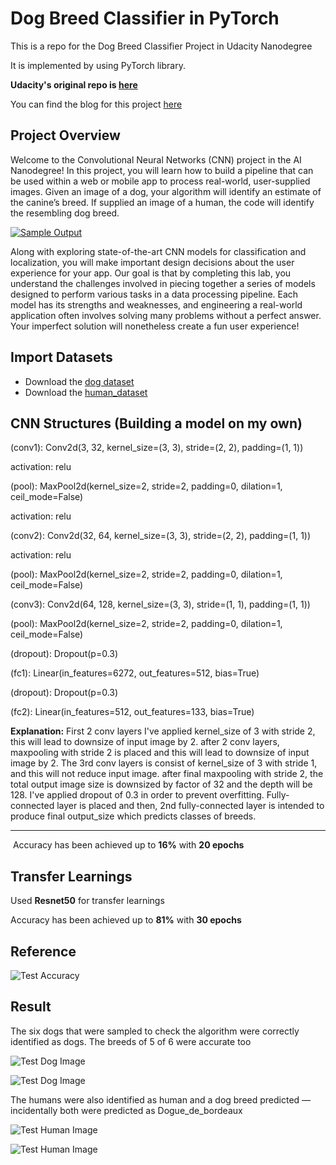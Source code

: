 # Dog Breed Classifier in PyTorch

This is a repo for the Dog Breed Classifier Project  in Udacity Nanodegree

It is implemented by using PyTorch library.

**Udacity's original repo is [here](https://github.com/udacity/deep-learning-v2-pytorch/tree/master/project-dog-classification)**

You can find the blog for this project [here](https://medium.com/@maanavshah/dog-breed-classifier-using-cnn-f480612ac27a)


## Project Overview

Welcome to the Convolutional Neural Networks (CNN) project in the AI  Nanodegree! In this project, you will learn how to build a pipeline that  can be used within a web or mobile app to process real-world,  user-supplied images.  Given an image of a dog, your algorithm will  identify an estimate of the canine’s breed.  If supplied an image of a  human, the code will identify the resembling dog breed.

[![Sample Output](https://github.com/udacity/deep-learning-v2-pytorch/raw/master/project-dog-classification/images/sample_dog_output.png)](https://github.com/udacity/deep-learning-v2-pytorch/blob/master/project-dog-classification/images/sample_dog_output.png)

Along with exploring state-of-the-art CNN models for classification  and localization, you will make important design decisions about the  user experience for your app.  Our goal is that by completing this lab,  you understand the challenges involved in piecing together a series of  models designed to perform various tasks in a data processing pipeline.   Each model has its strengths and weaknesses, and engineering a  real-world application often involves solving many problems without a  perfect answer.  Your imperfect solution will nonetheless create a fun  user experience!



## Import Datasets

* Download the [dog dataset](https://s3-us-west-1.amazonaws.com/udacity-aind/dog-project/dogImages.zip)
* Download the [human_dataset](https://s3-us-west-1.amazonaws.com/udacity-aind/dog-project/lfw.zip)



## CNN Structures (Building a model on my own)

(conv1): Conv2d(3, 32, kernel_size=(3, 3), stride=(2, 2), padding=(1, 1))

activation: relu

(pool): MaxPool2d(kernel_size=2, stride=2, padding=0, dilation=1, ceil_mode=False)

activation: relu

(conv2): Conv2d(32, 64, kernel_size=(3, 3), stride=(2, 2), padding=(1, 1))

activation: relu

(pool): MaxPool2d(kernel_size=2, stride=2, padding=0, dilation=1, ceil_mode=False)

(conv3): Conv2d(64, 128, kernel_size=(3, 3), stride=(1, 1), padding=(1, 1))

(pool): MaxPool2d(kernel_size=2, stride=2, padding=0, dilation=1, ceil_mode=False)

(dropout): Dropout(p=0.3)

(fc1): Linear(in_features=6272, out_features=512, bias=True)

(dropout): Dropout(p=0.3)

(fc2): Linear(in_features=512, out_features=133, bias=True)

**Explanation:** First 2 conv layers I've applied kernel_size of 3 with stride 2, this will lead to downsize of input image by 2. after 2 conv layers, maxpooling with stride 2 is placed and this will lead to downsize of input image by 2. The 3rd conv layers is consist of kernel_size of 3 with stride 1, and this will not reduce input image. after final maxpooling with stride 2, the total output image size is downsized by factor of 32 and the depth will be 128. I've applied dropout of 0.3 in order to prevent overfitting. Fully-connected layer is placed and then, 2nd fully-connected layer is intended to produce final output_size which predicts classes of breeds.

-----

​	Accuracy has been achieved up to **16%** with **20 epochs**





## Transfer Learnings

Used **Resnet50** for transfer learnings



Accuracy has been achieved up to **81%** with **30 epochs**


## Reference

![Test Accuracy](https://github.com/maanavshah/dog-breed-classifier/blob/master/my_images/test_accuracy.png)



## Result

The six dogs that were sampled to check the algorithm were correctly identified as dogs. The breeds of 5 of 6 were accurate too


![Test Dog Image](https://github.com/maanavshah/dog-breed-classifier/blob/master/my_images/dog1.png)

![Test Dog Image](https://github.com/maanavshah/dog-breed-classifier/blob/master/my_images/dog2.png)


The humans were also identified as human and a dog breed predicted — incidentally both were predicted as Dogue_de_bordeaux

![Test Human Image](https://github.com/maanavshah/dog-breed-classifier/blob/master/my_images/human1.png)

![Test Human Image](https://github.com/maanavshah/dog-breed-classifier/blob/master/my_images/human2.png)
